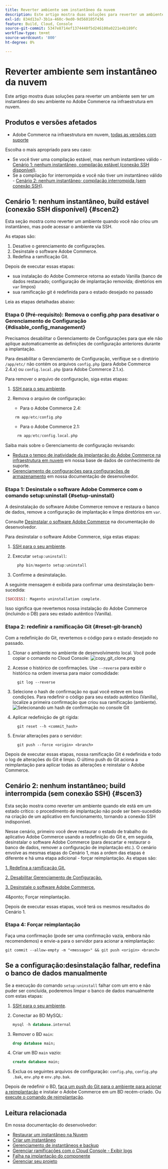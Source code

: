 ```yaml
---
title: Reverter ambiente sem instantâneo da nuvem
description: Este artigo mostra duas soluções para reverter um ambiente sem ter um instantâneo do seu ambiente no Adobe Commerce na infraestrutura em nuvem.
exl-id: 834d13a7-3b1a-460c-9ed0-9d560105f436
feature: Build, Cloud, Console
source-git-commit: 5347e8714ef1374440f5d246100a0221e4b189fc
workflow-type: tm+mt
source-wordcount: '800'
ht-degree: 0%

---
```


# Reverter ambiente sem instantâneo da nuvem

Este artigo mostra duas soluções para reverter um ambiente sem ter um instantâneo do seu ambiente no Adobe Commerce na infraestrutura em nuvem.

## Produtos e versões afetados

* Adobe Commerce na infraestrutura em nuvem, [todas as versões com suporte](https://magento.com/sites/default/files/magento-software-lifecycle-policy.pdf)

Escolha o mais apropriado para seu caso:

* Se você tiver uma compilação estável, mas nenhum instantâneo válido - [Cenário 1: nenhum instantâneo, compilação estável (conexão SSH disponível)](#scen2).
* Se a compilação for interrompida e você não tiver um instantâneo válido - [Cenário 2: nenhum instantâneo; compilação interrompida (sem conexão SSH)](#scen3).

## Cenário 1: nenhum instantâneo, build estável (conexão SSH disponível) {#scen2}

Esta seção mostra como reverter um ambiente quando você não criou um instantâneo, mas pode acessar o ambiente via SSH.

As etapas são:

1. Desative o gerenciamento de configurações.
1. Desinstale o software Adobe Commerce.
1. Redefina a ramificação Git.

Depois de executar essas etapas:

* sua instalação do Adobe Commerce retorna ao estado Vanilla (banco de dados restaurado; configuração de implantação removida; diretórios em `var` limpos)
* sua ramificação git é redefinida para o estado desejado no passado

Leia as etapas detalhadas abaixo:

### Etapa 0 (Pré-requisito): Remova o config.php para desativar o Gerenciamento de Configuração {#disable_config_management}

Precisamos desabilitar o Gerenciamento de Configurações para que ele não aplique automaticamente as definições de configuração anteriores durante a implantação.

Para desabilitar o Gerenciamento de Configuração, verifique se o diretório `/app/etc/` não contém os arquivos `config.php` (para Adobe Commerce 2.4.x) ou `config.local.php` (para Adobe Commerce 2.1.x).

Para remover o arquivo de configuração, siga estas etapas:

1. [SSH para o seu ambiente](https://experienceleague.adobe.com/docs/commerce-cloud-service/user-guide/develop/secure-connections.html).
1. Remova o arquivo de configuração:
   * Para o Adobe Commerce 2.4:

   ```php
    rm app/etc/config.php
   ```

   * Para o Adobe Commerce 2.1:

   ```php
     rm app/etc/config.local.php
   ```

Saiba mais sobre o Gerenciamento de configuração revisando:

* [Reduza o tempo de inatividade da implantação do Adobe Commerce na infraestrutura em nuvem](/help/how-to/general/magento-cloud-reduce-deployment-downtime-with-configuration-management.md) em nossa base de dados de conhecimento de suporte.
* [Gerenciamento de configurações para configurações de armazenamento](https://experienceleague.adobe.com/docs/commerce-cloud-service/user-guide/configure-store/store-settings.html) em nossa documentação de desenvolvedor.

### Etapa 1: Desinstale o software Adobe Commerce com o comando setup:uninstall {#setup-uninstall}


A desinstalação do software Adobe Commerce remove e restaura o banco de dados, remove a configuração de implantação e limpa diretórios em `var`.

Consulte [Desinstalar o software Adobe Commerce](https://experienceleague.adobe.com/docs/commerce-operations/installation-guide/tutorials/uninstall.html) na documentação do desenvolvedor.

Para desinstalar o software Adobe Commerce, siga estas etapas:

1. [SSH para o seu ambiente](https://experienceleague.adobe.com/docs/commerce-cloud-service/user-guide/develop/secure-connections.html).
1. Executar `setup:uninstall`:

   ```php
     php bin/magento setup:uninstall
   ```

1. Confirme a desinstalação.

A seguinte mensagem é exibida para confirmar uma desinstalação bem-sucedida:

```php
[SUCCESS]: Magento uninstallation complete.
```

Isso significa que revertemos nossa instalação do Adobe Commerce (incluindo o DB) para seu estado autêntico (Vanilla).

### Etapa 2: redefinir a ramificação Git {#reset-git-branch}

Com a redefinição do Git, revertemos o código para o estado desejado no passado.

1. Clonar o ambiente no ambiente de desenvolvimento local. Você pode copiar o comando no Cloud Console:    ![copy_git_clone.png](assets/copy_git_clone.png)
1. Acesse o histórico de confirmações. Use `--reverse` para exibir o histórico na ordem inversa para maior comodidade:

   ```git
     git log --reverse
   ```

1. Selecione o hash de confirmação no qual você esteve em boas condições. Para redefinir o código para seu estado autêntico (Vanilla), localize a primeira confirmação que criou sua ramificação (ambiente).    ![Selecionando um hash de confirmação no console Git](assets/select_commit_hash.png)
1. Aplicar redefinição de git rígida:

   ```git
     git reset --h <commit_hash>
   ```

1. Enviar alterações para o servidor:

   ```git
     git push --force <origin> <branch>
   ```

Depois de executar essas etapas, nossa ramificação Git é redefinida e todo o log de alterações do Git é limpo. O último push do Git aciona a reimplantação para aplicar todas as alterações e reinstalar o Adobe Commerce.

## Cenário 2: nenhum instantâneo; build interrompida (sem conexão SSH) {#scen3}

Esta seção mostra como reverter um ambiente quando ele está em um estado crítico: o procedimento de implantação não pode ser bem-sucedido na criação de um aplicativo em funcionamento, tornando a conexão SSH indisponível.

Nesse cenário, primeiro você deve restaurar o estado de trabalho do aplicativo Adobe Commerce usando a redefinição do Git e, em seguida, desinstalar o software Adobe Commerce (para descartar e restaurar o banco de dados, remover a configuração de implantação etc.). O cenário envolve as mesmas etapas do Cenário 1, mas a ordem das etapas é diferente e há uma etapa adicional - forçar reimplantação. As etapas são:

[1. Redefina a ramificação Git.](/help/how-to/general/reset-environment-on-cloud.md#reset-git-branch)

[2. Desabilitar Gerenciamento de Configuração.](/help/how-to/general/reset-environment-on-cloud.md#disable_config_management)

[3. Desinstale o software Adobe Commerce.](/help/how-to/general/reset-environment-on-cloud.md#setup-uninstall)

4&amp;ponto; Forçar reimplantação.

Depois de executar essas etapas, você terá os mesmos resultados do Cenário 1.

### Etapa 4: Forçar reimplantação

Faça uma confirmação (pode ser uma confirmação vazia, embora não recomendemos) e envie-a para o servidor para acionar a reimplantação:

```git
git commit --allow-empty -m "<message>" && git push <origin> <branch>
```

## Se a configuração:desinstalação falhar, redefina o banco de dados manualmente

Se a execução do comando `setup:uninstall` falhar com um erro e não puder ser concluída, poderemos limpar o banco de dados manualmente com estas etapas:

1. [SSH para o seu ambiente](https://experienceleague.adobe.com/docs/commerce-cloud-service/user-guide/develop/secure-connections.html).
1. Conectar ao BD MySQL:

   ```sql
   mysql -h database.internal
   ```

1. Remover o BD `main`:

   ```sql
   drop database main;
   ```

1. Criar um BD `main` vazio:

   ```sql
   create database main;
   ```

1. Exclua os seguintes arquivos de configuração: `config.php`, `config.php` `.bak`, `env.php` e `env.php.bak`.

Depois de redefinir o BD, [faça um push do Git para o ambiente para acionar a reimplantação](https://experienceleague.adobe.com/docs/commerce-cloud-service/user-guide/dev-tools/cloud-cli.html#git-commands) e instalar o Adobe Commerce em um BD recém-criado. Ou [execute o comando de reimplantação](https://experienceleague.adobe.com/docs/commerce-cloud-service/user-guide/dev-tools/cloud-cli.html#environment-commands).

## Leitura relacionada

Em nossa documentação do desenvolvedor:

* [Restaurar um instantâneo na Nuvem](https://experienceleague.adobe.com/en/docs/commerce-cloud-service/user-guide/develop/storage/snapshots#restore-a-manual-backup)
* [Criar um instantâneo](https://experienceleague.adobe.com/en/docs/commerce-cloud-service/user-guide/develop/storage/snapshots#create-a-manual-backup)
* [Gerenciamento de instantâneos e backup](https://experienceleague.adobe.com/en/docs/commerce-cloud-service/user-guide/develop/storage/snapshots)
* [Gerenciar ramificações com o Cloud Console - Exibir logs](https://experienceleague.adobe.com/docs/commerce-cloud-service/user-guide/project/console-branches.html?lang=en#view-logs)
* [Falha na implantação do componente](https://experienceleague.adobe.com/docs/commerce-cloud-service/user-guide/develop/deploy/recover-failed-deployment.html)
* [Gerenciar seu projeto](https://experienceleague.adobe.com/docs/commerce-cloud-service/user-guide/project/overview.html#configure-the-project)
